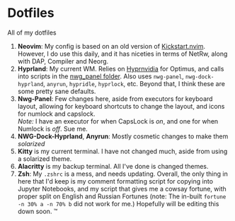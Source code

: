 # Dotfiles

All of my dotfiles

1. **Neovim**: My config is based on an old version of [Kickstart.nvim](https://github.com/nvim-lua/kickstart.nvim). However, I do use this daily, and it has niceties in terms of NetRw, along with DAP, Compiler and Neorg.
2. **Hyprland**: My current WM. Relies on [Hyprnvidia](https://github.com/rgarber11/small_scripts/tree/master/hyprnvidia) for Optimus, and calls into scripts in the [nwg_panel folder](nwg-panel/executors/keyboard_layout.py). Also uses `nwg-panel`, `nwg-dock-hyprland`, `anyrun`, `hypridle`, `hyprlock`, etc. Beyond that, I think these are some pretty sane defaults.
3. **Nwg-Panel**: Few changes here, aside from executors for keyboard layout, allowing for keyboard shortcuts to change the layout, and icons for numlock and capslock.  
   _Note:_ I have an executor for when CapsLock is _on_, and one for when Numlock is _off_. Sue me.
4. **NWG-Dock-Hyprland**, **Anyrun**: Mostly cosmetic changes to make them _solarized_
5. **Kitty** is my current terminal. I have not changed much, aside from using a solarized theme.
6. **Alacritty** is my backup terminal. All I've done is changed themes.
7. **Zsh**: My `.zshrc` is a mess, and needs updating. Overall, the only thing in here that I'd keep is my comment formatting script for copying into Jupyter Notebooks, and my script that gives me a cowsay fortune, with proper split on English and Russian Fortunes (note: The in-built `fortune -n 30% a -n 70% b` did not work for me.) Hopefully will be editing this down soon. :tm:

